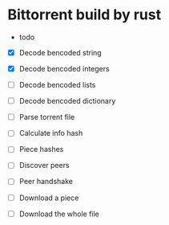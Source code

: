 # Bittorrent build by rust

* todo

* [x] Decode bencoded string

* [x] Decode bencoded integers

* [ ] Decode bencoded lists

* [ ] Decode bencoded dictionary

* [ ] Parse torrent file

* [ ] Calculate info hash

* [ ] Piece hashes

* [ ] Discover peers

* [ ] Peer handshake

* [ ] Download a piece

* [ ] Download the whole file

